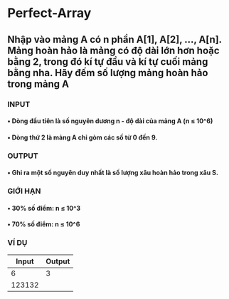 # Perfect-Array
## Nhập vào mảng A có n phần A[1], A[2], ..., A[n]. Mảng hoàn hảo là mảng có độ dài lớn hơn hoặc bằng 2, trong đó kí tự đầu và kí tự cuối mảng bằng nha. Hãy đếm số lượng mảng hoàn hảo trong mảng A
### INPUT
#### • Dòng đầu tiên là số nguyên dương n - độ dài của mảng A (n ≤ 10^6)
#### • Dòng thứ 2 là mảng A chỉ gòm các số từ 0 đến 9.
### OUTPUT
#### • Ghi ra một số nguyên duy nhất là số lượng xâu hoàn hảo trong xâu S.
### GIỚI HẠN
#### • 30% số điểm: n ≤ 10^3
#### • 70% số điểm: n ≤ 10^6
### VÍ DỤ
|Input|Output|
|-|-|
|6|3|
|123132||

